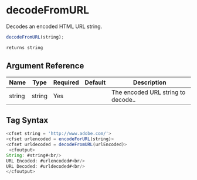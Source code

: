 # decodeFromURL

 Decodes an encoded HTML URL string.

```javascript
decodeFromURL(string);
```

```javascript
returns string
```

## Argument Reference

| Name | Type | Required | Default | Description |
| --- | --- | --- | --- | --- |
| string | string | Yes |  | The encoded URL string to decode.. |

## Tag Syntax

```javascript
<cfset string = 'http://www.adobe.com/'> 
<cfset urlencoded = encodeForURL(string)>
<cfset urldecoded = decodeFromURL(urlEncoded)>
 <cfoutput>
String: #string#<br/>
URL Encoded: #urlencoded#<br/>
URL Decoded: #urldecoded#<br/>
</cfoutput>
```
